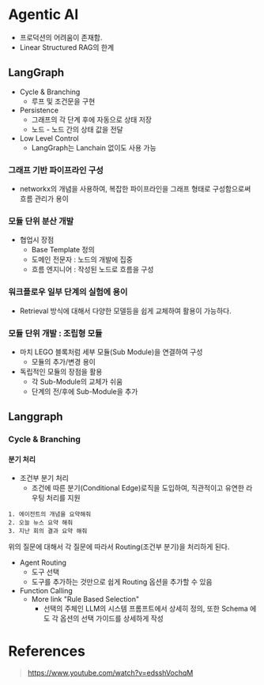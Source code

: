 # Agentic AI

- 프로덕션의 어려움이 존재함. 
- Linear Structured RAG의 한계 

## LangGraph

- Cycle & Branching 
  - 루프 및 조건문을 구현 
- Persistence 
  - 그래프의 각 단계 후에 자동으로 상태 저장 
  - 노드 - 노드 간의 상태 값을 전달 
- Low Level Control 
  - LangGraph는 Lanchain 없이도 사용 가능 

### 그래프 기반 파이프라인 구성 

- networkx의 개념을 사용하여, 복잡한 파이프라인을 그래프 형태로 구성함으로써 흐름 관리가 용이 

### 모듈 단위 분산 개발 

- 협업시 장점 
  - Base Template 정의 
  - 도메인 전문자 : 노드의 개발에 집중 
  - 흐름 엔지니어 : 작성된 노드로 흐름을 구성 

### 워크플로우 일부 단계의 실험에 용이 

- Retrieval 방식에 대해서 다양한 모델등을 쉽게 교체하여 활용이 가능하다. 

### 모듈 단위 개발 : 조립형 모듈 

- 마치 LEGO 블록처럼 세부 모듈(Sub Module)을 연결하여 구성 
  - 모듈의 추가/변경 용이 
- 독립적인 모듈의 장점을 활용 
  - 각 Sub-Module의 교체가 쉬움 
  - 단계의 전/후에 Sub-Module을 추가 

## Langgraph

### Cycle & Branching 

#### 분기 처리 

- 조건부 분기 처리 
  - 조건에 따른 분기(Conditional Edge)로직을 도입하여, 직관적이고 유연한 라우팅 처리를 지원

``` 
1. 에이전트의 개념을 요약해줘 
2. 오늘 뉴스 요약 해줘 
3. 지난 회의 결과 요약 해줘 
```

위의 질문에 대해서 각 질문에 따라서 Routing(조건부 분기)을 처리하게 된다. 

- Agent Routing 
  - 도구 선택 
  - 도구를 추가하는 것만으로 쉽게 Routing 옵션을 추가할 수 있음 
- Function Calling 
  - More link "Rule Based Selection"
    - 선택의 주체인 LLM의 시스템 프롬프트에서 상세히 정의, 또한 Schema 에도 각 옵션의 선택 가이드를 상세하게 작성 


# References 

> https://www.youtube.com/watch?v=edsshVochqM